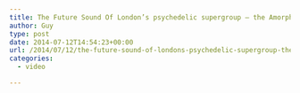 ```yaml
---
title: The Future Sound Of London’s psychedelic supergroup — the Amorphous Androgynous
author: Guy
type: post
date: 2014-07-12T14:54:23+00:00
url: /2014/07/12/the-future-sound-of-londons-psychedelic-supergroup-the-amorphous-androgynous/
categories:
  - video

---
```

